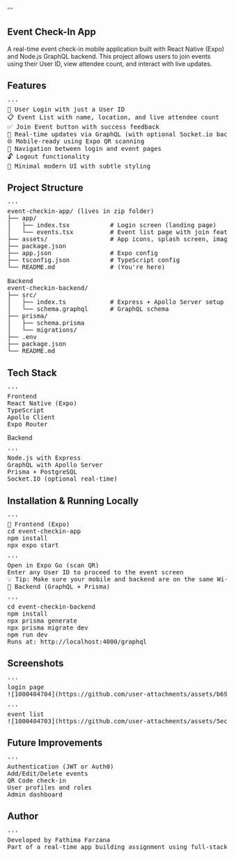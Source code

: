 '''
## Event Check-In App
A real-time event check-in mobile application built with React Native (Expo) and Node.js GraphQL backend. This project allows users to join events using their User ID, view attendee count, and interact with live updates.

## Features
<pre>'''
📲 User Login with just a User ID
📋 Event List with name, location, and live attendee count
✅ Join Event button with success feedback
🔄 Real-time updates via GraphQL (with optional Socket.io backend)
🌐 Mobile-ready using Expo QR scanning
🧭 Navigation between login and event pages
🔓 Logout functionality
🎨 Minimal modern UI with subtle styling
</pre>

## Project Structure
<pre>'''
event-checkin-app/ (lives in zip folder)
├── app/
│   ├── index.tsx           # Login screen (landing page)
│   └── events.tsx          # Event list page with join feature
├── assets/                 # App icons, splash screen, images
├── package.json
├── app.json                # Expo config
├── tsconfig.json           # TypeScript config
└── README.md               # (You're here)

Backend 
event-checkin-backend/
├── src/
│   ├── index.ts            # Express + Apollo Server setup
│   └── schema.graphql      # GraphQL schema
├── prisma/
│   ├── schema.prisma
│   └── migrations/
├── .env
├── package.json
└── README.md
</pre>
## Tech Stack
<pre>'''
Frontend
React Native (Expo)
TypeScript
Apollo Client
Expo Router
</pre>
Backend
<pre>'''
Node.js with Express
GraphQL with Apollo Server
Prisma + PostgreSQL
Socket.IO (optional real-time)
</pre>
## Installation & Running Locally
<pre>'''
🔹 Frontend (Expo)
cd event-checkin-app
npm install
npx expo start
</pre>
<pre>'''
Open in Expo Go (scan QR)
Enter any User ID to proceed to the event screen
💡 Tip: Make sure your mobile and backend are on the same Wi-Fi network
🔹 Backend (GraphQL + Prisma)
</pre>
<pre>'''
cd event-checkin-backend
npm install
npx prisma generate
npx prisma migrate dev
npm run dev
Runs at: http://localhost:4000/graphql
</pre>
## Screenshots
<pre>'''
login page
![1000404704](https://github.com/user-attachments/assets/b6982d28-7256-4cd3-a0de-906a17e9377f)
</pre>
<pre>'''
event list
![1000404703](https://github.com/user-attachments/assets/5ecd389b-2437-42ba-8fde-0be511a2acf2)
</pre>
## Future Improvements
<pre>'''
Authentication (JWT or Auth0)
Add/Edit/Delete events
QR Code check-in
User profiles and roles
Admin dashboard
</pre>
## Author
<pre>'''
Developed by Fathima Farzana
Part of a real-time app building assignment using full-stack technologies.
</pre>
